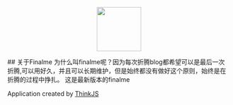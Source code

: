 <p align="center"><a href="https://vuejs.org" target="_blank"><img width="100"src="https://avatars3.githubusercontent.com/u/3427548?s=460&v=4"></a></p>
## 关于Finalme
为什么叫finalme呢？因为每次折腾blog都希望可以是最后一次折腾,可以用好久，并且可以长期维护，但是始终都没有做好这个原则，始终是在折腾的过程中挣扎。
这是最新版本的finalme

Application created by [ThinkJS](http://www.thinkjs.org)